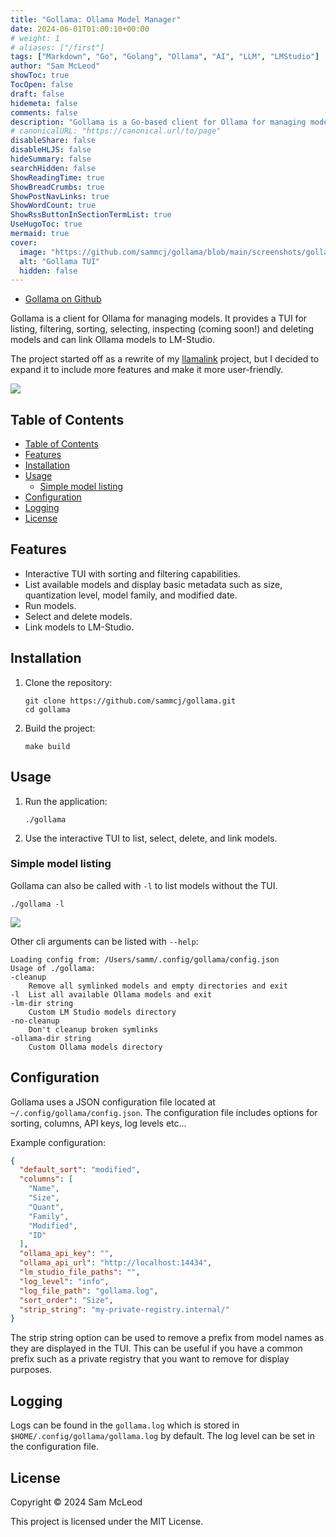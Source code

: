 ```yaml
---
title: "Gollama: Ollama Model Manager"
date: 2024-06-01T01:00:10+00:00
# weight: 1
# aliases: ["/first"]
tags: ["Markdown", "Go", "Golang", "Ollama", "AI", "LLM", "LMStudio"]
author: "Sam McLeod"
showToc: true
TocOpen: false
draft: false
hidemeta: false
comments: false
description: "Gollama is a Go-based client for Ollama for managing models."
# canonicalURL: "https://canonical.url/to/page"
disableShare: false
disableHLJS: false
hideSummary: false
searchHidden: false
ShowReadingTime: true
ShowBreadCrumbs: true
ShowPostNavLinks: true
ShowWordCount: true
ShowRssButtonInSectionTermList: true
UseHugoToc: true
mermaid: true
cover:
  image: "https://github.com/sammcj/gollama/blob/main/screenshots/gollama-v1.0.0.jpg?raw=true"
  alt: "Gollama TUI"
  hidden: false
---
```


- [Gollama on Github](https://github.com/sammcj/gollama)

Gollama is a client for Ollama for managing models.
It provides a TUI for listing, filtering, sorting, selecting, inspecting (coming soon!) and deleting models and can link Ollama models to LM-Studio.

The project started off as a rewrite of my [llamalink](https://smcleod.net/2024/03/llamalink-ollama-to-lm-studio-llm-model-linker/) project, but I decided to expand it to include more features and make it more user-friendly.

![](https://github.com/sammcj/gollama/blob/main/screenshots/gollama-v1.0.0.jpg?raw=true)

<!--more-->

## Table of Contents

- [Table of Contents](#table-of-contents)
- [Features](#features)
- [Installation](#installation)
- [Usage](#usage)
  - [Simple model listing](#simple-model-listing)
- [Configuration](#configuration)
- [Logging](#logging)
- [License](#license)

## Features

- Interactive TUI with sorting and filtering capabilities.
- List available models and display basic metadata such as size, quantization level, model family, and modified date.
- Run models.
- Select and delete models.
- Link models to LM-Studio.

## Installation

1. Clone the repository:

    ```shell
    git clone https://github.com/sammcj/gollama.git
    cd gollama
    ```

2. Build the project:

    ```shell
    make build
    ```

## Usage

1. Run the application:

    ```shell
    ./gollama
    ```

2. Use the interactive TUI to list, select, delete, and link models.

### Simple model listing

Gollama can also be called with `-l` to list models without the TUI.

```shell
./gollama -l
```

![](https://github.com/sammcj/gollama/blob/main/screenshots/cli-list.jpg?raw=true)

Other cli arguments can be listed with `--help`:

```shell
Loading config from: /Users/samm/.config/gollama/config.json
Usage of ./gollama:
-cleanup
    Remove all symlinked models and empty directories and exit
-l  List all available Ollama models and exit
-lm-dir string
    Custom LM Studio models directory
-no-cleanup
    Don't cleanup broken symlinks
-ollama-dir string
    Custom Ollama models directory
```

## Configuration

Gollama uses a JSON configuration file located at `~/.config/gollama/config.json`. The configuration file includes options for sorting, columns, API keys, log levels etc...

Example configuration:

```json
{
  "default_sort": "modified",
  "columns": [
    "Name",
    "Size",
    "Quant",
    "Family",
    "Modified",
    "ID"
  ],
  "ollama_api_key": "",
  "ollama_api_url": "http://localhost:14434",
  "lm_studio_file_paths": "",
  "log_level": "info",
  "log_file_path": "gollama.log",
  "sort_order": "Size",
  "strip_string": "my-private-registry.internal/"
}
```

The strip string option can be used to remove a prefix from model names as they are displayed in the TUI.
This can be useful if you have a common prefix such as a private registry that you want to remove for display purposes.

## Logging

Logs can be found in the `gollama.log` which is stored in `$HOME/.config/gollama/gollama.log` by default.
The log level can be set in the configuration file.

## License

Copyright © 2024 Sam McLeod

This project is licensed under the MIT License.
